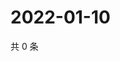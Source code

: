 # 2022-01-10

共 0 条

<!-- BEGIN WEIBO -->
<!-- 最后更新时间 Mon Jan 10 2022 11:05:56 GMT+0800 (China Standard Time) -->

<!-- END WEIBO -->
